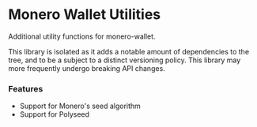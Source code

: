 # Monero Wallet Utilities

Additional utility functions for monero-wallet.

This library is isolated as it adds a notable amount of dependencies to the
tree, and to be a subject to a distinct versioning policy. This library may
more frequently undergo breaking API changes.

### Features

- Support for Monero's seed algorithm
- Support for Polyseed
